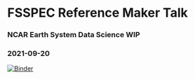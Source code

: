 # FSSPEC Reference Maker Talk
### NCAR Earth System Data Science WIP 
### 2021-09-20

[![Binder](https://mybinder.org/badge_logo.svg)](https://mybinder.org/v2/gh/lsterzinger/2021-ncar-earth-system-data-science-wip/HEAD?filepath=workshop.ipynb)
